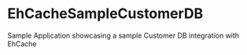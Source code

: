 EhCacheSampleCustomerDB
=======================

Sample Application showcasing a sample Customer DB integration with EhCache
